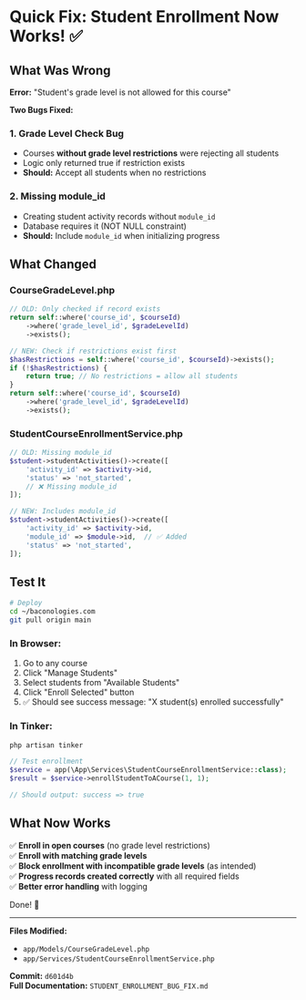 # Quick Fix: Student Enrollment Now Works! ✅

## What Was Wrong

**Error:** "Student's grade level is not allowed for this course"

**Two Bugs Fixed:**

### 1. Grade Level Check Bug
- Courses **without grade level restrictions** were rejecting all students
- Logic only returned true if restriction exists
- **Should:** Accept all students when no restrictions

### 2. Missing module_id
- Creating student activity records without `module_id`
- Database requires it (NOT NULL constraint)
- **Should:** Include `module_id` when initializing progress

## What Changed

### CourseGradeLevel.php
```php
// OLD: Only checked if record exists
return self::where('course_id', $courseId)
    ->where('grade_level_id', $gradeLevelId)
    ->exists();

// NEW: Check if restrictions exist first
$hasRestrictions = self::where('course_id', $courseId)->exists();
if (!$hasRestrictions) {
    return true; // No restrictions = allow all students
}
return self::where('course_id', $courseId)
    ->where('grade_level_id', $gradeLevelId)
    ->exists();
```

### StudentCourseEnrollmentService.php
```php
// OLD: Missing module_id
$student->studentActivities()->create([
    'activity_id' => $activity->id,
    'status' => 'not_started',
    // ❌ Missing module_id
]);

// NEW: Includes module_id
$student->studentActivities()->create([
    'activity_id' => $activity->id,
    'module_id' => $module->id,  // ✅ Added
    'status' => 'not_started',
]);
```

## Test It

```bash
# Deploy
cd ~/baconologies.com
git pull origin main
```

### In Browser:
1. Go to any course
2. Click "Manage Students"
3. Select students from "Available Students"
4. Click "Enroll Selected" button
5. ✅ Should see success message: "X student(s) enrolled successfully"

### In Tinker:
```php
php artisan tinker

// Test enrollment
$service = app(\App\Services\StudentCourseEnrollmentService::class);
$result = $service->enrollStudentToACourse(1, 1);

// Should output: success => true
```

## What Now Works

✅ **Enroll in open courses** (no grade level restrictions)  
✅ **Enroll with matching grade levels**  
✅ **Block enrollment with incompatible grade levels** (as intended)  
✅ **Progress records created correctly** with all required fields  
✅ **Better error handling** with logging  

Done! 🎉

---

**Files Modified:**
- `app/Models/CourseGradeLevel.php`
- `app/Services/StudentCourseEnrollmentService.php`

**Commit:** `d601d4b`  
**Full Documentation:** `STUDENT_ENROLLMENT_BUG_FIX.md`
